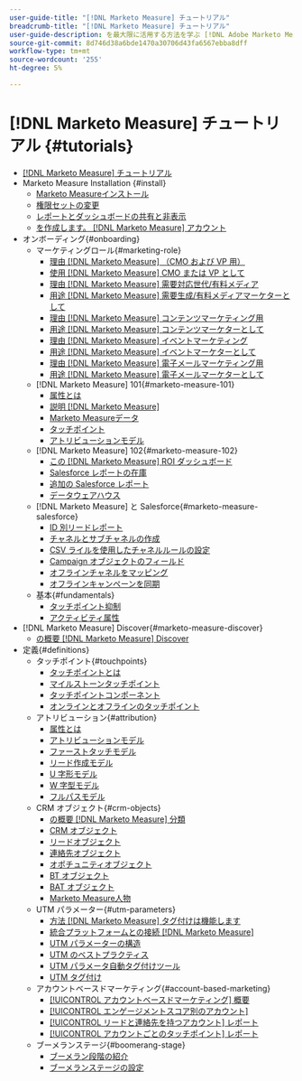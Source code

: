 ```yaml
---
user-guide-title: "[!DNL Marketo Measure] チュートリアル"
breadcrumb-title: "[!DNL Marketo Measure] チュートリアル"
user-guide-description: を最大限に活用する方法を学ぶ [!DNL Adobe Marketo Measure] ( 以前の [!DNL Bizible]), the industry's leading B2B marketing attribution application. Watch tutorials on installation, onboarding, [!DNL Marketo Measure] 基本事項、定義について説明します。
source-git-commit: 8d746d38a6bde1470a30706d43fa6567ebba8dff
workflow-type: tm+mt
source-wordcount: '255'
ht-degree: 5%

---
```



# [!DNL Marketo Measure] チュートリアル {#tutorials}

+ [[!DNL Marketo Measure] チュートリアル](overview.md)
+ Marketo Measure Installation {#install}
   + [Marketo Measureインストール](installing/install-production.md)
   + [権限セットの変更](installing/modify-permission-sets-production.md)
   + [レポートとダッシュボードの共有と非表示](installing/sharing-reports-production.md)
   + [を作成します。 [!DNL Marketo Measure] アカウント](installing/creating-marketo-measure-account-production.md)
+ オンボーディング{#onboarding}
   + マーケティングロール{#marketing-role}
      + [理由 [!DNL Marketo Measure] （CMO および VP 用）](onboarding/marketing-role/cmo-and-vp-why.md)
      + [使用 [!DNL Marketo Measure] CMO または VP として](onboarding/marketing-role/cmo-and-vp-using.md)
      + [理由 [!DNL Marketo Measure] 需要対応世代/有料メディア](onboarding/marketing-role/demand-gen-why.md)
      + [用途 [!DNL Marketo Measure] 需要生成/有料メディアマーケターとして](onboarding/marketing-role/demand-gen-using.md)
      + [理由 [!DNL Marketo Measure] コンテンツマーケティング用](onboarding/marketing-role/content-marketing-why.md)
      + [用途 [!DNL Marketo Measure] コンテンツマーケターとして](onboarding/marketing-role/content-marketing-using.md)
      + [理由 [!DNL Marketo Measure] イベントマーケティング](onboarding/marketing-role/events-marketing-why.md)
      + [用途 [!DNL Marketo Measure] イベントマーケターとして](onboarding/marketing-role/events-marketing-using.md)
      + [理由 [!DNL Marketo Measure] 電子メールマーケティング用](onboarding/marketing-role/email-marketing-why.md)
      + [用途 [!DNL Marketo Measure] 電子メールマーケターとして](onboarding/marketing-role/email-marketing-using.md)
   + [!DNL Marketo Measure] 101{#marketo-measure-101}
      + [属性とは](onboarding/marketo-measure-101/what-is-attribution.md)
      + [説明 [!DNL Marketo Measure]](onboarding/marketo-measure-101/what-is-marketo-measure.md)
      + [Marketo Measureデータ](onboarding/marketo-measure-101/marketo-measure-data.md)
      + [タッチポイント](onboarding/marketo-measure-101/touchpoints.md)
      + [アトリビューションモデル](onboarding/marketo-measure-101/attribution-models.md)
   + [!DNL Marketo Measure] 102{#marketo-measure-102}
      + [この [!DNL Marketo Measure] ROI ダッシュボード](onboarding/marketo-measure-102/roi-dashboards.md)
      + [Salesforce レポートの在庫](onboarding/marketo-measure-102/stock-salesforce-reports.md)
      + [追加の Salesforce レポート](onboarding/marketo-measure-102/addtional-salesforce-reports.md)
      + [データウェアハウス](onboarding/marketo-measure-102/data-warehouse.md)
   + [!DNL Marketo Measure] と Salesforce{#marketo-measure-salesforce}
      + [ID 別リードレポート](onboarding/marketo-measure-salesforce/leads-by-id-report.md)
      + [チャネルとサブチャネルの作成](onboarding/marketo-measure-salesforce/creating-channels-subchannels.md)
      + [CSV ライルを使用したチャネルルールの設定](onboarding/marketo-measure-salesforce/channel-rules-csv.md)
      + [Campaign オブジェクトのフィールド](onboarding/marketo-measure-salesforce/campaign-object-fields.md)
      + [オフラインチャネルをマッピング](onboarding/marketo-measure-salesforce/mapping-offline-channels.md)
      + [オフラインキャンペーンを同期](onboarding/marketo-measure-salesforce/syncing-offline-campaigns.md)
   + 基本{#fundamentals}
      + [タッチポイント抑制](onboarding/marketo-measure-salesforce/touchpoint-suppression.md)
      + [アクティビティ属性](onboarding/fundamentals/activities-attribution.md)
+ [!DNL Marketo Measure] Discover{#marketo-measure-discover}
   + [の概要 [!DNL Marketo Measure] Discover](marketo-measure-discover/introduction-to-marketo-measure-discover.md)
+ 定義{#definitions}
   + タッチポイント{#touchpoints}
      + [タッチポイントとは](definitions/touchpoints/what-is-a-touchpoint.md)
      + [マイルストーンタッチポイント](definitions/touchpoints/milestone-touchpoints.md)
      + [タッチポイントコンポーネント](definitions/touchpoints/touchpoint-components.md)
      + [オンラインとオフラインのタッチポイント](definitions/touchpoints/online-offline-touchpoints.md)
   + アトリビューション{#attribution}
      + [属性とは](definitions/attribution/what-is-attribution.md)
      + [アトリビューションモデル](definitions/attribution/attribution-models.md)
      + [ファーストタッチモデル](definitions/attribution/first-touch-model.md)
      + [リード作成モデル](definitions/attribution/lead-creation-model.md)
      + [U 字形モデル](definitions/attribution/u-shaped-model.md)
      + [W 字型モデル](definitions/attribution/w-shaped-model.md)
      + [フルパスモデル](definitions/attribution/full-path-model.md)
   + CRM オブジェクト{#crm-objects}
      + [の概要 [!DNL Marketo Measure] 分類](definitions/crm-objects/taxonomy-overview.md)
      + [CRM オブジェクト](definitions/crm-objects/crm-objects.md)
      + [リードオブジェクト](definitions/crm-objects/lead-object.md)
      + [連絡先オブジェクト](definitions/crm-objects/contact-object.md)
      + [オポチュニティオブジェクト](definitions/crm-objects/opportunity-object.md)
      + [BT オブジェクト](definitions/crm-objects/bt-object.md)
      + [BAT オブジェクト](definitions/crm-objects/bat-object.md)
      + [Marketo Measure人物](definitions/crm-objects/marketo-measure-person.md)
   + UTM パラメーター{#utm-parameters}
      + [方法 [!DNL Marketo Measure] タグ付けは機能します](definitions/utm-parameters/how-marketo-measure-tagging-works.md)
      + [統合プラットフォームとの接続 [!DNL Marketo Measure]](definitions/utm-parameters/connecting-integrated-platforms-with-marketo-measure.md)
      + [UTM パラメーターの構造](definitions/utm-parameters/anatomy-of-a-utm-parameter.md)
      + [UTM のベストプラクティス](definitions/utm-parameters/utm-best-practices.md)
      + [UTM パラメータ自動タグ付けツール](definitions/utm-parameters/utm-parameter-auto-tagging-tools.md)
      + [UTM タグ付け](definitions/utm-parameters/utm-tagging.md)
   + アカウントベースドマーケティング{#account-based-marketing}
      + [[!UICONTROL アカウントベースドマーケティング] 概要](definitions/account-based-marketing/abm-overview.md)
      + [[!UICONTROL エンゲージメントスコア別のアカウント]](definitions/account-based-marketing/accounts-by-engagement-score.md)
      + [[!UICONTROL リードと連絡先を持つアカウント] レポート](definitions/account-based-marketing/accounts-with-leads-and-contacts.md)
      + [[!UICONTROL アカウントごとのタッチポイント] レポート](definitions/account-based-marketing/touchpoints-per-account-report.md)
   + ブーメランステージ{#boomerang-stage}
      + [ブーメラン段階の紹介](definitions/boomerang-stage/introduction-to-boomerang-stages.md)
      + [ブーメランステージの設定](definitions/boomerang-stage/setting-up-boomerang-stages.md)
